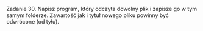 Zadanie 30.
Napisz program, który odczyta dowolny plik i zapisze go w tym samym folderze. 
Zawartość jak i tytuł nowego pliku powinny być odwrócone (od tyłu).